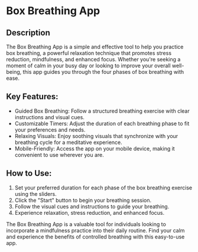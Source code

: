 # Box Breathing App

## Description

The Box Breathing App is a simple and effective tool to help you practice box breathing, a powerful relaxation technique that promotes stress reduction, mindfulness, and enhanced focus. Whether you're seeking a moment of calm in your busy day or looking to improve your overall well-being, this app guides you through the four phases of box breathing with ease.

## Key Features:

* Guided Box Breathing: Follow a structured breathing exercise with clear instructions and visual cues.
* Customizable Timers: Adjust the duration of each breathing phase to fit your preferences and needs.
* Relaxing Visuals: Enjoy soothing visuals that synchronize with your breathing cycle for a meditative experience.
* Mobile-Friendly: Access the app on your mobile device, making it convenient to use wherever you are.
<!-- * Track Your Progress: Keep a record of your breathing sessions and see how consistent practice can lead to improved relaxation.-->

## How to Use:

1. Set your preferred duration for each phase of the box breathing exercise using the sliders.
2. Click the "Start" button to begin your breathing session.
3. Follow the visual cues and instructions to guide your breathing.
4. Experience relaxation, stress reduction, and enhanced focus.

The Box Breathing App is a valuable tool for individuals looking to incorporate a mindfulness practice into their daily routine. Find your calm and experience the benefits of controlled breathing with this easy-to-use app.

